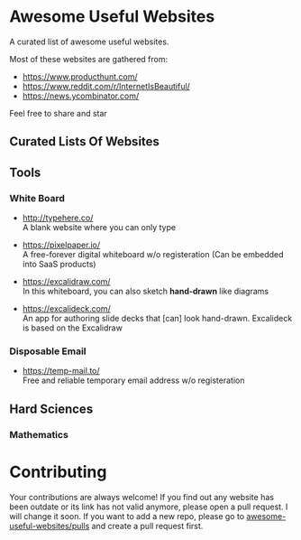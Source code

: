 # Awesome Useful Websites

A curated list of awesome useful websites.


Most of these websites are gathered from: 
* https://www.producthunt.com/
* https://www.reddit.com/r/InternetIsBeautiful/
* https://news.ycombinator.com/

Feel free to share and star

## Curated Lists Of Websites






## Tools

### White Board
* http://typehere.co/ 
<br> A blank website where you can only type

* https://pixelpaper.io/
<br> A free-forever digital whiteboard w/o registeration (Can be embedded into SaaS products)

* https://excalidraw.com/
<br> In this whiteboard, you can also sketch **hand-drawn** like diagrams 

* https://excalideck.com/
<br> An app for authoring slide decks that [can] look hand-drawn. Excalideck is based on the Excalidraw 



### Disposable Email
* https://temp-mail.to/
<br> Free and reliable temporary email address w/o registeration


## Hard Sciences

### Mathematics






# Contributing
Your contributions are always welcome!
If you find out any website has been outdate or its link has not valid anymore, please open a pull request. I will change it soon.
If you want to add a new repo, please go to [awesome-useful-websites/pulls](https://github.com/atakanaltok/awesome-useful-websites/pulls) and create a pull request first.
